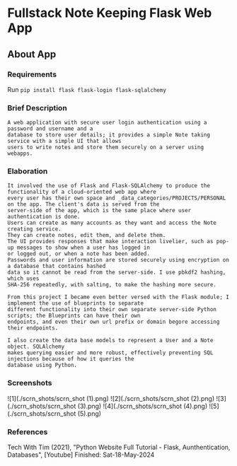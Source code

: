 #   Fullstack Note Keeping Flask Web App


##	About App

### Requirements
Run `pip install flask flask-login flask-sqlalchemy`

###	Brief Description
   	A web application with secure user login authentication using a password and username and a
    database to store user details; it provides a simple Note taking service with a simple UI that allows
    users to write notes and store them securely on a server using webapps. 

###	Elaboration
    It involved the use of Flask and Flask-SQLAlchemy to produce the functionality of a cloud-oriented web app where
    every user has their own space and _data_categories/PROJECTS/PERSONAL on the app. The client's data is served from the
    server-side of the app, which is the same place where user authentication is done.
    Users can create as many accounts as they want and access the Note creating service.
    They can create notes, edit them, and delete them.
    The UI provides responses that make interaction livelier, such as pop-up messages to show when a user has logged in
    or logged out, or when a note has been added.
    Passwords and user information are stored securely using encryption on a database that contains hashed
    data so it cannot be read from the server-side. I use pbkdf2 hashing, which uses
    SHA-256 repeatedly, with salting, to make the hashing more secure.

    From this project I became even better versed with the Flask module; I implement the use of blueprints to separate
    different functionality into their own separate server-side Python scripts; the Blueprints can have their own
    endpoints, and even their own url prefix or domain begore accessing their endpoints.

    I also create the data base models to represent a User and a Note object. SQLAlchemy
    makes querying easier and more robust, effectively preventing SQL injections because of how it queries the
    database using Python.

###	Screenshots
![1](./scrn_shots/scrn_shot (1).png)
![2](./scrn_shots/scrn_shot (2).png)
![3](./scrn_shots/scrn_shot (3).png)
![4](./scrn_shots/scrn_shot (4).png)
![5](./scrn_shots/scrn_shot (5).png)

###	References
Tech With Tim (2021), "Python Website Full Tutorial - Flask, Aunthentication, Databases", [Youtube]
Finished: Sat-18-May-2024